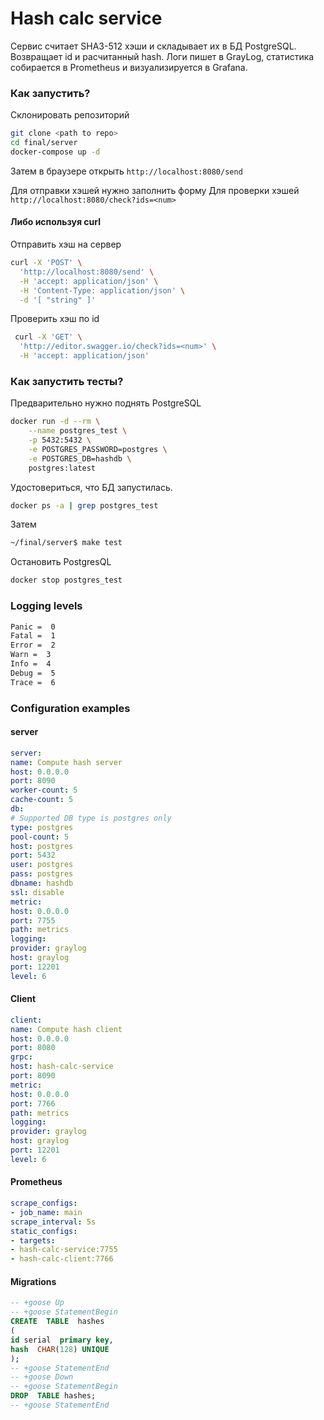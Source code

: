 
# Hash calc service

Сервис считает SHA3-512 хэши и складывает их в БД PostgreSQL. Возвращает id и расчитанный hash. 
Логи пишет в GrayLog, статистика собирается в Prometheus и визуализируется в Grafana.

### Как запустить?

Склонировать репозиторий
```sh
git clone <path to repo>
cd final/server
docker-compose up -d
```

Затем в браузере открыть 
`http://localhost:8080/send`

Для отправки хэшей нужно заполнить форму
Для проверки хэшей
`http://localhost:8080/check?ids=<num>`


#### Либо используя curl

Отправить хэш на сервер
```sh
curl -X 'POST' \
  'http://localhost:8080/send' \
  -H 'accept: application/json' \
  -H 'Content-Type: application/json' \
  -d '[ "string" ]'
```
Проверить хэш по id
```sh
 curl -X 'GET' \
  'http://editor.swagger.io/check?ids=<num>' \
  -H 'accept: application/json'
```


### Как запустить тесты?
Предварительно нужно поднять PostgreSQL

```sh
docker run -d --rm \
    --name postgres_test \
    -p 5432:5432 \
    -e POSTGRES_PASSWORD=postgres \
    -e POSTGRES_DB=hashdb \
    postgres:latest
```

Удостовериться, что БД запустилась.
```sh
docker ps -a | grep postgres_test
```
Затем
```sh
~/final/server$ make test

```

Остановить PostgresQL
```sh
docker stop postgres_test
```

### Logging levels

```sh
Panic =  0
Fatal =  1
Error =  2
Warn =  3
Info =  4
Debug =  5
Trace =  6
```
### Configuration examples  

#### server

```yaml
server:
name: Compute hash server
host: 0.0.0.0
port: 8090
worker-count: 5
cache-count: 5
db:
# Supported DB type is postgres only
type: postgres
pool-count: 5
host: postgres
port: 5432
user: postgres
pass: postgres
dbname: hashdb
ssl: disable
metric:
host: 0.0.0.0
port: 7755
path: metrics
logging:
provider: graylog
host: graylog
port: 12201
level: 6
```
#### Client
```yaml
client:
name: Compute hash client
host: 0.0.0.0
port: 8080
grpc:
host: hash-calc-service
port: 8090
metric:
host: 0.0.0.0
port: 7766
path: metrics
logging:
provider: graylog
host: graylog
port: 12201
level: 6
```

#### Prometheus
```yaml
scrape_configs:
- job_name: main
scrape_interval: 5s
static_configs:
- targets:
- hash-calc-service:7755
- hash-calc-client:7766
```
#### Migrations
```sql
-- +goose Up
-- +goose StatementBegin
CREATE  TABLE  hashes
(
id serial  primary key,
hash  CHAR(128) UNIQUE
);
-- +goose StatementEnd
-- +goose Down
-- +goose StatementBegin
DROP  TABLE hashes;
-- +goose StatementEnd
```
